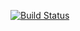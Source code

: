 [![Build Status](https://travis-ci.org/Loreen-netizen/bootcamp-terminal-tests.svg?branch=gh-pages)](https://travis-ci.org/Loreen-netizen/bootcamp-terminal-tests)
